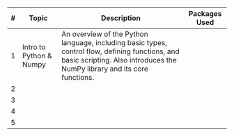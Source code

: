 | # | Topic                   | Description                                                                                                                                                                 | Packages Used |
|---|-------------------------|-----------------------------------------------------------------------------------------------------------------------------------------------------------------------------|---------------|
| 1 | Intro to Python & Numpy | An overview of the Python language, including basic types, control flow, defining functions, and basic scripting. Also introduces the NumPy library and its core functions. |               |
| 2 |                         |                                                                                                                                                                             |               |
| 3 |                         |                                                                                                                                                                             |               |
| 4 |                         |                                                                                                                                                                             |               |
| 5 |                         |                                                                                                                                                                             |               |
